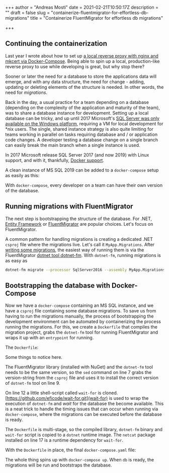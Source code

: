 +++
author = "Andreas Mosti"
date = 2021-02-21T10:50:17Z
description = ""
draft = false
slug = "containerize-fluentmigrator-for-effortless-db-migrations"
title = "Containerize FluentMigrator for effortless db migrations"

+++


## Continuing the containerization

Last year I wrote about how to set up [a local reverse proxy with nginx and mkcert via Docker-Compose](https://blog.amosti.net/local-reverse-proxy-with-nginx-mkcert-and-docker-compose/).
Being able to spin up a local, production-like reverse proxy to use while developing is great, but why stop there?

Sooner or later the need for a database to store the applications data will emerge, and with any data structure, the need for change - adding, updating or deleting elements of the structure is needed. In other words, the need for _migrations_.

Back in the day, a usual practice for a team depending on a database (depending on the complexity of the application and maturity of the team), was to share a database instance for development. Setting up a local database can be tricky, and up until 2017 Microsoft's [SQL Server was only available on the Windows platform](https://blogs.microsoft.com/blog/2016/03/07/announcing-sql-server-on-linux/), requiring a VM for local development for *nix users. The single, shared instance strategy is also quite limiting for teams working in parallel on tasks requiring database and / or application code changes. A developer testing a database change on a single branch can easily break the main branch when a single instance is used.

In 2017 Microsoft release SQL Server 2017 (and now 2019) with Linux support, and with it, thankfully, [Docker support](https://hub.docker.com/_/microsoft-mssql-server).

A clean instance of MS SQL 2019 can be added to a `docker-compose` setup as easily as this:

<script src="https://gist.github.com/andmos/ec3838d72ea0e6137e9798f267ee59b4.js"></script>

With `docker-compose`, every developer on a team can have their own version of the database.

## Running migrations with FluentMigrator

The next step is bootstrapping the structure of the database. For .NET, [Entity Framework](https://docs.microsoft.com/en-us/ef/) or [FluentMigrator](https://fluentmigrator.github.io/) are popular choices. Let's focus on FluentMigrator.

A common pattern for handling migrations is creating a dedicated .NET `csproj` file where the migrations live. Let's call it `MyApp.Migrations`.
After [writing some migrations](https://fluentmigrator.github.io/articles/quickstart.html?tabs=runner-in-process), the easiest way of running them is via the FluentMigrator [dotnet tool dotnet-fm](https://fluentmigrator.github.io/articles/runners/dotnet-fm.html). With `dotnet-fm`, running migrations is as easy as

```sh
dotnet-fm migrate --processor SqlServer2016 --assembly MyApp.Migrations.dll --connection "Data Source=myConnectionString"`
```

## Bootstrapping the database with Docker-Compose

Now we have a `docker-compose` containing an MS SQL instance, and we have a `csproj` file containing some database migrations. To save us from having to run the migrations manually, the process of bootstrapping the development environment can be automated by containerizing the process running the migrations. For this, we create a `Dockerfile` that compiles the migration project, grabs the `dotnet-fm` tool for running FluentMigrator and wraps it up with an `entrypoint` for running.

The `Dockerfile`:

<script src="https://gist.github.com/andmos/b33e2f07b6b1ceb8b9e6e6bfe074f5d6.js"></script>

Some things to notice here.

The FluentMigrator library (installed with NuGet) and the `dotnet-fm` tool needs to be the same version, so the `sed` command on line 7 grabs the version-string from the `csproj` file and uses it to install the correct version of `dotnet-fm` tool on line 9.

On line 12 a little shell-script called `wait-for` is cloned. [https://github.com/eficode/wait-for.git](wait-for) is used to wrap the execution of `dotnet-fm` and _wait_ for the database the become available. This is a neat trick to handle the timing issues that can occur when running via `docker-compose`, where the migrations can be executed before the database is ready.

The `Dockerfile` is multi-stage, so the compiled library, `dotnet-fm` binary and `wait-for` script is copied to a `dotnet` runtime image. The `netcat` package installed on line 17 is a runtime dependency for `wait-for`.

With the `Dockerfile` in place, the final `docker-compose.yaml` file:

<script src="https://gist.github.com/andmos/cc5d63023d68cdfad5de953fcdc22c78.js"></script>

The whole thing spins up with `docker-compose up`. When `db` is ready, the migrations will be run and bootstraps the database.
